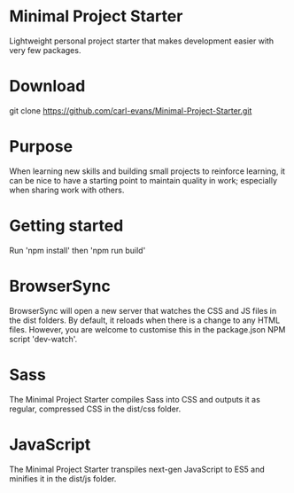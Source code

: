 # Minimal Project Starter
Lightweight personal project starter that makes development easier with very few packages.

# Download
git clone https://github.com/carl-evans/Minimal-Project-Starter.git

# Purpose
When learning new skills and building small projects to reinforce learning, it can be nice to have a starting point to maintain quality in work; especially when sharing work with others.

# Getting started
Run 'npm install' then 'npm run build'

# BrowserSync
BrowserSync will open a new server that watches the CSS and JS files in the dist folders. By default, it reloads when there is a change to any HTML files. However, you are welcome to customise this in the package.json NPM script 'dev-watch'.

# Sass
The Minimal Project Starter compiles Sass into CSS and outputs it as regular, compressed CSS in the dist/css folder.

# JavaScript
The Minimal Project Starter transpiles next-gen JavaScript to ES5 and minifies it in the dist/js folder.
